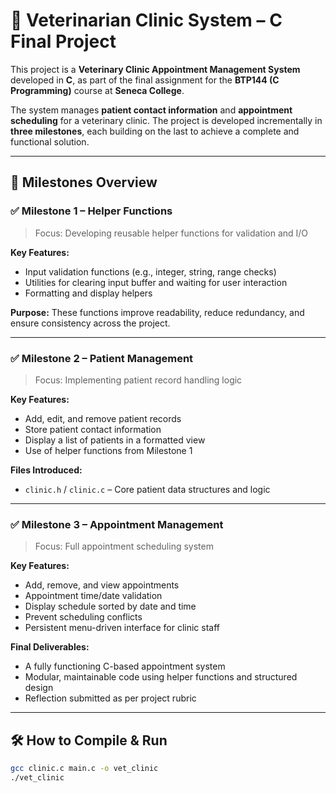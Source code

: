 # 🐾 Veterinarian Clinic System – C Final Project

This project is a **Veterinary Clinic Appointment Management System** developed in **C**, as part of the final assignment for the **BTP144 (C Programming)** course at **Seneca College**.

The system manages **patient contact information** and **appointment scheduling** for a veterinary clinic. The project is developed incrementally in **three milestones**, each building on the last to achieve a complete and functional solution.

---

## 📌 Milestones Overview

### ✅ Milestone 1 – Helper Functions

> Focus: Developing reusable helper functions for validation and I/O

**Key Features:**
- Input validation functions (e.g., integer, string, range checks)
- Utilities for clearing input buffer and waiting for user interaction
- Formatting and display helpers

**Purpose:** These functions improve readability, reduce redundancy, and ensure consistency across the project.

---

### ✅ Milestone 2 – Patient Management

> Focus: Implementing patient record handling logic

**Key Features:**
- Add, edit, and remove patient records
- Store patient contact information
- Display a list of patients in a formatted view
- Use of helper functions from Milestone 1

**Files Introduced:**
- `clinic.h` / `clinic.c` – Core patient data structures and logic

---

### ✅ Milestone 3 – Appointment Management

> Focus: Full appointment scheduling system

**Key Features:**
- Add, remove, and view appointments
- Appointment time/date validation
- Display schedule sorted by date and time
- Prevent scheduling conflicts
- Persistent menu-driven interface for clinic staff

**Final Deliverables:**
- A fully functioning C-based appointment system
- Modular, maintainable code using helper functions and structured design
- Reflection submitted as per project rubric

---

## 🛠️ How to Compile & Run

```bash
gcc clinic.c main.c -o vet_clinic
./vet_clinic
